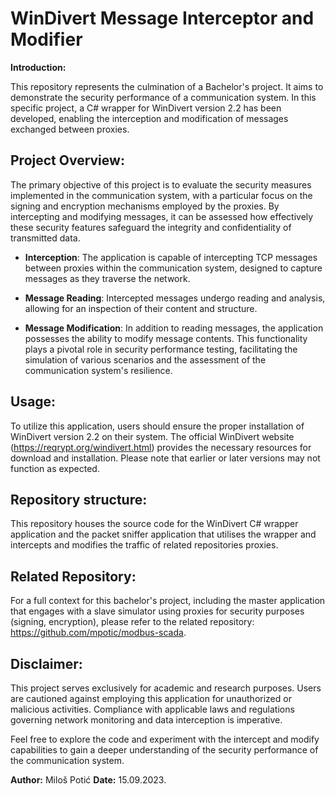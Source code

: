 # WinDivert Message Interceptor and Modifier

**Introduction:**

This repository represents the culmination of a Bachelor's project. It aims to demonstrate the security performance of a communication system. In this specific project, a C# wrapper for WinDivert version 2.2 has been developed, enabling the interception and modification of messages exchanged between proxies.

## Project Overview:

The primary objective of this project is to evaluate the security measures implemented in the communication system, with a particular focus on the signing and encryption mechanisms employed by the proxies. By intercepting and modifying messages, it can be assessed how effectively these security features safeguard the integrity and confidentiality of transmitted data.

- **Interception**: The application is capable of intercepting TCP messages between proxies within the communication system, designed to capture messages as they traverse the network.

- **Message Reading**: Intercepted messages undergo reading and analysis, allowing for an inspection of their content and structure.

- **Message Modification**: In addition to reading messages, the application possesses the ability to modify message contents. This functionality plays a pivotal role in security performance testing, facilitating the simulation of various scenarios and the assessment of the communication system's resilience.

## Usage:

To utilize this application, users should ensure the proper installation of WinDivert version 2.2 on their system. The official WinDivert website (https://reqrypt.org/windivert.html) provides the necessary resources for download and installation. Please note that earlier or later versions may not function as expected.

## Repository structure:

This repository houses the source code for the WinDivert C# wrapper application and the packet sniffer application that utilises the wrapper and intercepts and modifies the traffic of related repositories proxies.

## Related Repository:

For a full context for this bachelor's project, including the master application that engages with a slave simulator using proxies for security purposes (signing, encryption), please refer to the related repository: https://github.com/mpotic/modbus-scada.

## Disclaimer:

This project serves exclusively for academic and research purposes. Users are cautioned against employing this application for unauthorized or malicious activities. Compliance with applicable laws and regulations governing network monitoring and data interception is imperative.

Feel free to explore the code and experiment with the intercept and modify capabilities to gain a deeper understanding of the security performance of the communication system.

**Author:** Miloš Potić **Date:** 15.09.2023.